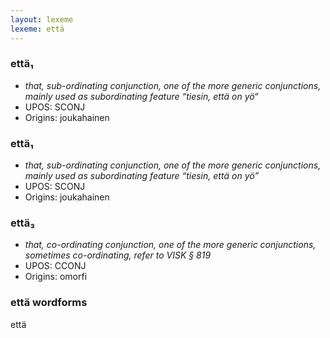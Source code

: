 ```yaml
---
layout: lexeme
lexeme: että
---
```


###  että₁

* _that, sub-ordinating conjunction, one of the more generic conjunctions, mainly used as subordinating feature “tiesin, että on yö“_
* UPOS:  SCONJ
* Origins: joukahainen 


###  että₁

* _that, sub-ordinating conjunction, one of the more generic conjunctions, mainly used as subordinating feature “tiesin, että on yö”_
* UPOS:  SCONJ
* Origins: joukahainen 


###  että₃

* _that, co-ordinating conjunction, one of the more generic conjunctions, sometimes co-ordinating, refer to VISK § 819_
* UPOS:  CCONJ
* Origins: omorfi 


### että wordforms

että

